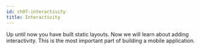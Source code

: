 ```yaml
---
id: ch07-interactivity
title: Interactivity
---
```


Up until now you have built static layouts. Now we will learn about adding interactivity. This is the most important part of building a mobile application.